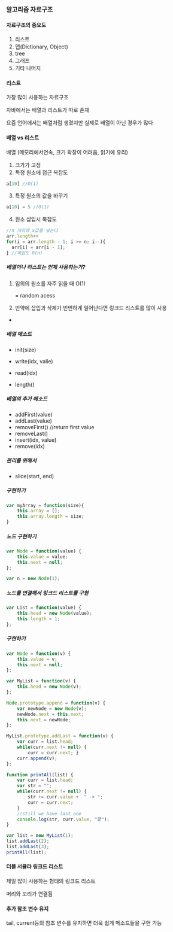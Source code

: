 ### 알고리즘 자료구조

#### 자료구조의 중요도

1. 리스트
2. 맵(Dictionary, Object)
3. tree
4. 그래프
5. 기타 나머지

#### 리스트

가장 많이 사용하는 자료구조

자바에서는 배열과 리스트가 따로 존재

요즘 언어에서는 배열처럼 생겼지만 실제로 배열이 아닌 경우가 많다



#### 배열 vs 리스트

배열 (메모리에서연속, 크기 확장이 어려움, 읽기에 유리)

1. 크가가 고정
2. 특정 원소에 접근 복잡도

```javascript
a[10] //O(1)
```

3. 특정 원소의 값을 바꾸기

```javascript
a[10] = 5 //O(1)
```

4. 원소 삽입시 복잡도

```javascript
//n 자리에 x값을 넣는다
arr.length++
for(i = arr.length - 1; i >= n; i--){
  arr[i] = arr[i - 1];
} //복잡도 O(n)
```

##### 배열이나 리스트는 언제 사용하는가?

1. 임의의 원소를 자주 읽을 때   O(1) 

   = random acess

2. 만약에 삽입과 삭제가 빈번하게 일어난다면 링크드 리스트를 많이 사용

* ​

##### 배열 메소드

* init(size)


* write(idx, valie)
* read(idx)
* length()

##### 배열의 추가 메소드

* addFirst(value)
* addLast(value)
* removeFirst() //return first value
* removeLast() 
* insert(idx, value)
* remove(idx)

##### 편리를 위해서

* slice(start, end)

##### 구현하기

```javascript
var myArray = function(size){
	this.array = [];
  	this.array.length = size;
}

```

##### 노드 구현하기

```javascript
var Node = function(value) {
    this.value = value;
    this.next = null;
};

var n = new Node(1);
```

##### 노드를 연결해서 링크드 리스트를 구현

```javascript
var List = function(value) {
    this.head = new Node(value);
    this.length = 1;
};
```

#####  구현하기

```javascript
var Node = function(v) {
	this.value = v;
	this.next = null;
};

var MyList = function(v) {
	this.head = new Node(v);
};

Node.prototype.append = function(v) {
	var newNode = new Node(v);
	newNode.next = this.next;
	this.next = newNode;
};

MyList.prototype.addLast = function(v) {
	var curr = list.head;
	while(curr.next != null) {
		curr = curr.next; }
	curr.append(v);
};

function printAll(list) {
	var curr = list.head;
	var str = "";
	while(curr.next != null) { 
		str += curr.value +  " -> ";
		curr = curr.next;
	}
	//still we have last one
	console.log(str, curr.value, "끝");
}

var list = new MyList(1);
list.addLast(2);
list.addLast(3);
printAll(list);
```

#### 더블 서큘라 링크드 리스트

제일 많이 사용하는 형태의 링크드 리스트 

머리와 꼬리가 연결됨

#### 추가 참조 변수 유지

tail, current등의 참조 변수를 유지하면 더욱 쉽게 메소드들을 구현 가능